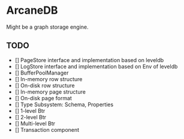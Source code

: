 # ArcaneDB

Might be a graph storage engine.

## TODO

- [] PageStore interface and implementation based on leveldb
- [] LogStore interface and implementation based on Env of leveldb
- [] BufferPoolManager
- [] In-memory row structure
- [] On-disk row structure
- [] In-memory page structure
- [] On-disk page format
- [] Type Subsystem: Schema, Properties
- [] 1-level Btr
- [] 2-level Btr
- [] Multi-level Btr
- [] Transaction component
